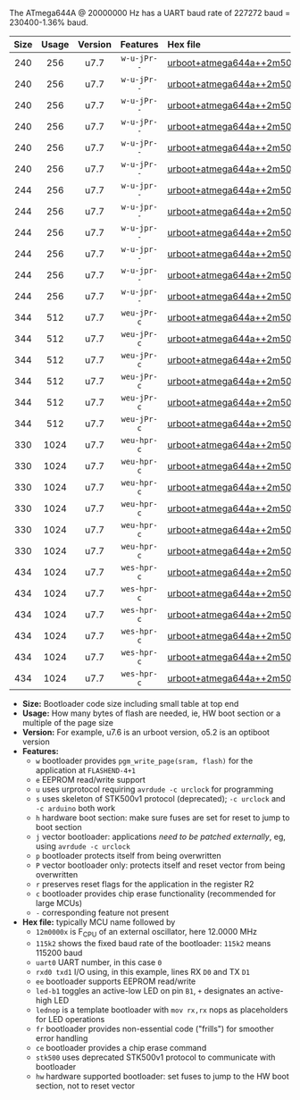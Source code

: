 The ATmega644A @ 20000000 Hz has a UART baud rate of 227272 baud = 230400-1.36% baud.

|Size|Usage|Version|Features|Hex file|
|:-:|:-:|:-:|:-:|:--|
|240|256|u7.7|`w-u-jPr--`|[urboot+atmega644a++2m5000x+++28k8_uart0_rxd0_txd1_led+b0.hex](https://raw.githubusercontent.com/stefanrueger/urboot.hex/main/mcus/atmega644a/external_oscillator/fcpu++2m5000_Hz/br+++28k8_bps/urboot+atmega644a++2m5000x+++28k8_uart0_rxd0_txd1_led+b0.hex)|
|240|256|u7.7|`w-u-jPr--`|[urboot+atmega644a++2m5000x+++28k8_uart0_rxd0_txd1_led+b7.hex](https://raw.githubusercontent.com/stefanrueger/urboot.hex/main/mcus/atmega644a/external_oscillator/fcpu++2m5000_Hz/br+++28k8_bps/urboot+atmega644a++2m5000x+++28k8_uart0_rxd0_txd1_led+b7.hex)|
|240|256|u7.7|`w-u-jPr--`|[urboot+atmega644a++2m5000x+++28k8_uart0_rxd0_txd1_lednop.hex](https://raw.githubusercontent.com/stefanrueger/urboot.hex/main/mcus/atmega644a/external_oscillator/fcpu++2m5000_Hz/br+++28k8_bps/urboot+atmega644a++2m5000x+++28k8_uart0_rxd0_txd1_lednop.hex)|
|240|256|u7.7|`w-u-jPr--`|[urboot+atmega644a++2m5000x+++28k8_uart1_rxd2_txd3_led+b0.hex](https://raw.githubusercontent.com/stefanrueger/urboot.hex/main/mcus/atmega644a/external_oscillator/fcpu++2m5000_Hz/br+++28k8_bps/urboot+atmega644a++2m5000x+++28k8_uart1_rxd2_txd3_led+b0.hex)|
|240|256|u7.7|`w-u-jPr--`|[urboot+atmega644a++2m5000x+++28k8_uart1_rxd2_txd3_led+b7.hex](https://raw.githubusercontent.com/stefanrueger/urboot.hex/main/mcus/atmega644a/external_oscillator/fcpu++2m5000_Hz/br+++28k8_bps/urboot+atmega644a++2m5000x+++28k8_uart1_rxd2_txd3_led+b7.hex)|
|240|256|u7.7|`w-u-jPr--`|[urboot+atmega644a++2m5000x+++28k8_uart1_rxd2_txd3_lednop.hex](https://raw.githubusercontent.com/stefanrueger/urboot.hex/main/mcus/atmega644a/external_oscillator/fcpu++2m5000_Hz/br+++28k8_bps/urboot+atmega644a++2m5000x+++28k8_uart1_rxd2_txd3_lednop.hex)|
|244|256|u7.7|`w-u-jpr--`|[urboot+atmega644a++2m5000x+++28k8_uart0_rxd0_txd1_led+b0_fr.hex](https://raw.githubusercontent.com/stefanrueger/urboot.hex/main/mcus/atmega644a/external_oscillator/fcpu++2m5000_Hz/br+++28k8_bps/urboot+atmega644a++2m5000x+++28k8_uart0_rxd0_txd1_led+b0_fr.hex)|
|244|256|u7.7|`w-u-jpr--`|[urboot+atmega644a++2m5000x+++28k8_uart0_rxd0_txd1_led+b7_fr.hex](https://raw.githubusercontent.com/stefanrueger/urboot.hex/main/mcus/atmega644a/external_oscillator/fcpu++2m5000_Hz/br+++28k8_bps/urboot+atmega644a++2m5000x+++28k8_uart0_rxd0_txd1_led+b7_fr.hex)|
|244|256|u7.7|`w-u-jpr--`|[urboot+atmega644a++2m5000x+++28k8_uart0_rxd0_txd1_lednop_fr.hex](https://raw.githubusercontent.com/stefanrueger/urboot.hex/main/mcus/atmega644a/external_oscillator/fcpu++2m5000_Hz/br+++28k8_bps/urboot+atmega644a++2m5000x+++28k8_uart0_rxd0_txd1_lednop_fr.hex)|
|244|256|u7.7|`w-u-jpr--`|[urboot+atmega644a++2m5000x+++28k8_uart1_rxd2_txd3_led+b0_fr.hex](https://raw.githubusercontent.com/stefanrueger/urboot.hex/main/mcus/atmega644a/external_oscillator/fcpu++2m5000_Hz/br+++28k8_bps/urboot+atmega644a++2m5000x+++28k8_uart1_rxd2_txd3_led+b0_fr.hex)|
|244|256|u7.7|`w-u-jpr--`|[urboot+atmega644a++2m5000x+++28k8_uart1_rxd2_txd3_led+b7_fr.hex](https://raw.githubusercontent.com/stefanrueger/urboot.hex/main/mcus/atmega644a/external_oscillator/fcpu++2m5000_Hz/br+++28k8_bps/urboot+atmega644a++2m5000x+++28k8_uart1_rxd2_txd3_led+b7_fr.hex)|
|244|256|u7.7|`w-u-jpr--`|[urboot+atmega644a++2m5000x+++28k8_uart1_rxd2_txd3_lednop_fr.hex](https://raw.githubusercontent.com/stefanrueger/urboot.hex/main/mcus/atmega644a/external_oscillator/fcpu++2m5000_Hz/br+++28k8_bps/urboot+atmega644a++2m5000x+++28k8_uart1_rxd2_txd3_lednop_fr.hex)|
|344|512|u7.7|`weu-jPr-c`|[urboot+atmega644a++2m5000x+++28k8_uart0_rxd0_txd1_ee_led+b0_fr_ce.hex](https://raw.githubusercontent.com/stefanrueger/urboot.hex/main/mcus/atmega644a/external_oscillator/fcpu++2m5000_Hz/br+++28k8_bps/urboot+atmega644a++2m5000x+++28k8_uart0_rxd0_txd1_ee_led+b0_fr_ce.hex)|
|344|512|u7.7|`weu-jPr-c`|[urboot+atmega644a++2m5000x+++28k8_uart0_rxd0_txd1_ee_led+b7_fr_ce.hex](https://raw.githubusercontent.com/stefanrueger/urboot.hex/main/mcus/atmega644a/external_oscillator/fcpu++2m5000_Hz/br+++28k8_bps/urboot+atmega644a++2m5000x+++28k8_uart0_rxd0_txd1_ee_led+b7_fr_ce.hex)|
|344|512|u7.7|`weu-jPr-c`|[urboot+atmega644a++2m5000x+++28k8_uart0_rxd0_txd1_ee_lednop_fr_ce.hex](https://raw.githubusercontent.com/stefanrueger/urboot.hex/main/mcus/atmega644a/external_oscillator/fcpu++2m5000_Hz/br+++28k8_bps/urboot+atmega644a++2m5000x+++28k8_uart0_rxd0_txd1_ee_lednop_fr_ce.hex)|
|344|512|u7.7|`weu-jPr-c`|[urboot+atmega644a++2m5000x+++28k8_uart1_rxd2_txd3_ee_led+b0_fr_ce.hex](https://raw.githubusercontent.com/stefanrueger/urboot.hex/main/mcus/atmega644a/external_oscillator/fcpu++2m5000_Hz/br+++28k8_bps/urboot+atmega644a++2m5000x+++28k8_uart1_rxd2_txd3_ee_led+b0_fr_ce.hex)|
|344|512|u7.7|`weu-jPr-c`|[urboot+atmega644a++2m5000x+++28k8_uart1_rxd2_txd3_ee_led+b7_fr_ce.hex](https://raw.githubusercontent.com/stefanrueger/urboot.hex/main/mcus/atmega644a/external_oscillator/fcpu++2m5000_Hz/br+++28k8_bps/urboot+atmega644a++2m5000x+++28k8_uart1_rxd2_txd3_ee_led+b7_fr_ce.hex)|
|344|512|u7.7|`weu-jPr-c`|[urboot+atmega644a++2m5000x+++28k8_uart1_rxd2_txd3_ee_lednop_fr_ce.hex](https://raw.githubusercontent.com/stefanrueger/urboot.hex/main/mcus/atmega644a/external_oscillator/fcpu++2m5000_Hz/br+++28k8_bps/urboot+atmega644a++2m5000x+++28k8_uart1_rxd2_txd3_ee_lednop_fr_ce.hex)|
|330|1024|u7.7|`weu-hpr-c`|[urboot+atmega644a++2m5000x+++28k8_uart0_rxd0_txd1_ee_led+b0_fr_ce_hw.hex](https://raw.githubusercontent.com/stefanrueger/urboot.hex/main/mcus/atmega644a/external_oscillator/fcpu++2m5000_Hz/br+++28k8_bps/urboot+atmega644a++2m5000x+++28k8_uart0_rxd0_txd1_ee_led+b0_fr_ce_hw.hex)|
|330|1024|u7.7|`weu-hpr-c`|[urboot+atmega644a++2m5000x+++28k8_uart0_rxd0_txd1_ee_led+b7_fr_ce_hw.hex](https://raw.githubusercontent.com/stefanrueger/urboot.hex/main/mcus/atmega644a/external_oscillator/fcpu++2m5000_Hz/br+++28k8_bps/urboot+atmega644a++2m5000x+++28k8_uart0_rxd0_txd1_ee_led+b7_fr_ce_hw.hex)|
|330|1024|u7.7|`weu-hpr-c`|[urboot+atmega644a++2m5000x+++28k8_uart0_rxd0_txd1_ee_lednop_fr_ce_hw.hex](https://raw.githubusercontent.com/stefanrueger/urboot.hex/main/mcus/atmega644a/external_oscillator/fcpu++2m5000_Hz/br+++28k8_bps/urboot+atmega644a++2m5000x+++28k8_uart0_rxd0_txd1_ee_lednop_fr_ce_hw.hex)|
|330|1024|u7.7|`weu-hpr-c`|[urboot+atmega644a++2m5000x+++28k8_uart1_rxd2_txd3_ee_led+b0_fr_ce_hw.hex](https://raw.githubusercontent.com/stefanrueger/urboot.hex/main/mcus/atmega644a/external_oscillator/fcpu++2m5000_Hz/br+++28k8_bps/urboot+atmega644a++2m5000x+++28k8_uart1_rxd2_txd3_ee_led+b0_fr_ce_hw.hex)|
|330|1024|u7.7|`weu-hpr-c`|[urboot+atmega644a++2m5000x+++28k8_uart1_rxd2_txd3_ee_led+b7_fr_ce_hw.hex](https://raw.githubusercontent.com/stefanrueger/urboot.hex/main/mcus/atmega644a/external_oscillator/fcpu++2m5000_Hz/br+++28k8_bps/urboot+atmega644a++2m5000x+++28k8_uart1_rxd2_txd3_ee_led+b7_fr_ce_hw.hex)|
|330|1024|u7.7|`weu-hpr-c`|[urboot+atmega644a++2m5000x+++28k8_uart1_rxd2_txd3_ee_lednop_fr_ce_hw.hex](https://raw.githubusercontent.com/stefanrueger/urboot.hex/main/mcus/atmega644a/external_oscillator/fcpu++2m5000_Hz/br+++28k8_bps/urboot+atmega644a++2m5000x+++28k8_uart1_rxd2_txd3_ee_lednop_fr_ce_hw.hex)|
|434|1024|u7.7|`wes-hpr-c`|[urboot+atmega644a++2m5000x+++28k8_uart0_rxd0_txd1_ee_led+b0_fr_ce_stk500_hw.hex](https://raw.githubusercontent.com/stefanrueger/urboot.hex/main/mcus/atmega644a/external_oscillator/fcpu++2m5000_Hz/br+++28k8_bps/urboot+atmega644a++2m5000x+++28k8_uart0_rxd0_txd1_ee_led+b0_fr_ce_stk500_hw.hex)|
|434|1024|u7.7|`wes-hpr-c`|[urboot+atmega644a++2m5000x+++28k8_uart0_rxd0_txd1_ee_led+b7_fr_ce_stk500_hw.hex](https://raw.githubusercontent.com/stefanrueger/urboot.hex/main/mcus/atmega644a/external_oscillator/fcpu++2m5000_Hz/br+++28k8_bps/urboot+atmega644a++2m5000x+++28k8_uart0_rxd0_txd1_ee_led+b7_fr_ce_stk500_hw.hex)|
|434|1024|u7.7|`wes-hpr-c`|[urboot+atmega644a++2m5000x+++28k8_uart0_rxd0_txd1_ee_lednop_fr_ce_stk500_hw.hex](https://raw.githubusercontent.com/stefanrueger/urboot.hex/main/mcus/atmega644a/external_oscillator/fcpu++2m5000_Hz/br+++28k8_bps/urboot+atmega644a++2m5000x+++28k8_uart0_rxd0_txd1_ee_lednop_fr_ce_stk500_hw.hex)|
|434|1024|u7.7|`wes-hpr-c`|[urboot+atmega644a++2m5000x+++28k8_uart1_rxd2_txd3_ee_led+b0_fr_ce_stk500_hw.hex](https://raw.githubusercontent.com/stefanrueger/urboot.hex/main/mcus/atmega644a/external_oscillator/fcpu++2m5000_Hz/br+++28k8_bps/urboot+atmega644a++2m5000x+++28k8_uart1_rxd2_txd3_ee_led+b0_fr_ce_stk500_hw.hex)|
|434|1024|u7.7|`wes-hpr-c`|[urboot+atmega644a++2m5000x+++28k8_uart1_rxd2_txd3_ee_led+b7_fr_ce_stk500_hw.hex](https://raw.githubusercontent.com/stefanrueger/urboot.hex/main/mcus/atmega644a/external_oscillator/fcpu++2m5000_Hz/br+++28k8_bps/urboot+atmega644a++2m5000x+++28k8_uart1_rxd2_txd3_ee_led+b7_fr_ce_stk500_hw.hex)|
|434|1024|u7.7|`wes-hpr-c`|[urboot+atmega644a++2m5000x+++28k8_uart1_rxd2_txd3_ee_lednop_fr_ce_stk500_hw.hex](https://raw.githubusercontent.com/stefanrueger/urboot.hex/main/mcus/atmega644a/external_oscillator/fcpu++2m5000_Hz/br+++28k8_bps/urboot+atmega644a++2m5000x+++28k8_uart1_rxd2_txd3_ee_lednop_fr_ce_stk500_hw.hex)|

- **Size:** Bootloader code size including small table at top end
- **Usage:** How many bytes of flash are needed, ie, HW boot section or a multiple of the page size
- **Version:** For example, u7.6 is an urboot version, o5.2 is an optiboot version
- **Features:**
  + `w` bootloader provides `pgm_write_page(sram, flash)` for the application at `FLASHEND-4+1`
  + `e` EEPROM read/write support
  + `u` uses urprotocol requiring `avrdude -c urclock` for programming
  + `s` uses skeleton of STK500v1 protocol (deprecated); `-c urclock` and `-c arduino` both work
  + `h` hardware boot section: make sure fuses are set for reset to jump to boot section
  + `j` vector bootloader: applications *need to be patched externally*, eg, using `avrdude -c urclock`
  + `p` bootloader protects itself from being overwritten
  + `P` vector bootloader only: protects itself and reset vector from being overwritten
  + `r` preserves reset flags for the application in the register R2
  + `c` bootloader provides chip erase functionality (recommended for large MCUs)
  + `-` corresponding feature not present
- **Hex file:** typically MCU name followed by
  + `12m0000x` is F<sub>CPU</sub> of an external oscillator, here 12.0000 MHz
  + `115k2` shows the fixed baud rate of the bootloader: `115k2` means 115200 baud
  + `uart0` UART number, in this case `0`
  + `rxd0 txd1` I/O using, in this example, lines RX `D0` and TX `D1`
  + `ee` bootloader supports EEPROM read/write
  + `led-b1` toggles an active-low LED on pin `B1`, `+` designates an active-high LED
  + `lednop` is a template bootloader with `mov rx,rx` nops as placeholders for LED operations
  + `fr` bootloader provides non-essential code ("frills") for smoother error handling
  + `ce` bootloader provides a chip erase command
  + `stk500` uses deprecated STK500v1 protocol to communicate with bootloader
  + `hw` hardware supported bootloader: set fuses to jump to the HW boot section, not to reset vector

